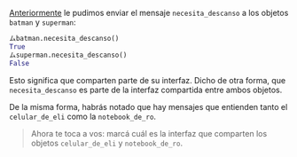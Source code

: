 [Anteriormente](../exercises/13151-programacion-con-objetos-objetos-y-mensajes-deje-su-mensaje) le pudimos enviar el mensaje `necesita_descanso` a los objetos `batman` y `superman`:

```python
ムbatman.necesita_descanso()
True
ムsuperman.necesita_descanso()
False
```

Esto significa que comparten parte de su interfaz. Dicho de otra forma, que `necesita_descanso` es parte de la interfaz compartida entre ambos objetos. 

De la misma forma, habrás notado que hay mensajes que entienden tanto el `celular_de_eli` como la `notebook_de_ro`.

> Ahora te toca a vos: marcá cuál es la interfaz que comparten los objetos `celular_de_eli` y `notebook_de_ro`.